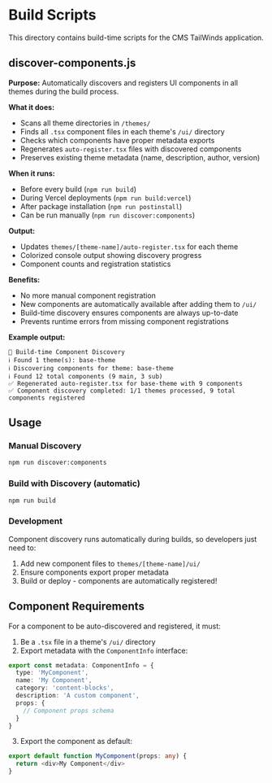 # Build Scripts

This directory contains build-time scripts for the CMS TailWinds application.

## discover-components.js

**Purpose:** Automatically discovers and registers UI components in all themes during the build process.

**What it does:**
- Scans all theme directories in `/themes/`
- Finds all `.tsx` component files in each theme's `/ui/` directory
- Checks which components have proper metadata exports
- Regenerates `auto-register.tsx` files with discovered components
- Preserves existing theme metadata (name, description, author, version)

**When it runs:**
- Before every build (`npm run build`)
- During Vercel deployments (`npm run build:vercel`)
- After package installation (`npm run postinstall`)
- Can be run manually (`npm run discover:components`)

**Output:**
- Updates `themes/[theme-name]/auto-register.tsx` for each theme
- Colorized console output showing discovery progress
- Component counts and registration statistics

**Benefits:**
- No more manual component registration
- New components are automatically available after adding them to `/ui/`
- Build-time discovery ensures components are always up-to-date
- Prevents runtime errors from missing component registrations

**Example output:**
```
🎨 Build-time Component Discovery
ℹ Found 1 theme(s): base-theme
ℹ Discovering components for theme: base-theme
ℹ Found 12 total components (9 main, 3 sub)
✅ Regenerated auto-register.tsx for base-theme with 9 components
✅ Component discovery completed: 1/1 themes processed, 9 total components registered
```

## Usage

### Manual Discovery
```bash
npm run discover:components
```

### Build with Discovery (automatic)
```bash
npm run build
```

### Development
Component discovery runs automatically during builds, so developers just need to:
1. Add new component files to `themes/[theme-name]/ui/`
2. Ensure components export proper metadata
3. Build or deploy - components are automatically registered!

## Component Requirements

For a component to be auto-discovered and registered, it must:

1. Be a `.tsx` file in a theme's `/ui/` directory
2. Export metadata with the `ComponentInfo` interface:

```typescript
export const metadata: ComponentInfo = {
  type: 'MyComponent',
  name: 'My Component',
  category: 'content-blocks',
  description: 'A custom component',
  props: {
    // Component props schema
  }
}
```

3. Export the component as default:

```typescript
export default function MyComponent(props: any) {
  return <div>My Component</div>
}
```
